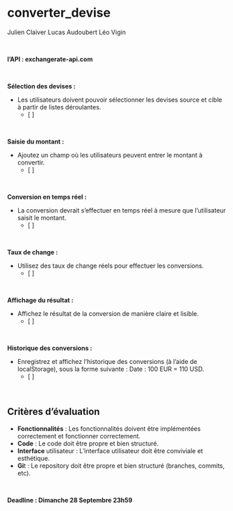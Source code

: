 # converter_devise
Julien Claiver 
Lucas Audoubert
Léo Vigin

<br>

**l’API : exchangerate-api.com**

 <br>

**Sélection des devises :**
  - Les utilisateurs doivent pouvoir sélectionner les devises source et cible à partir de listes déroulantes.
      - [ ] 
<br>

**Saisie du montant :**
  -  Ajoutez un champ où les utilisateurs peuvent entrer le montant à convertir.
      - [ ] 
<br>

**Conversion en temps réel :**
  -  La conversion devrait s’effectuer en temps réel à mesure que l’utilisateur saisit le montant.
      - [ ] 
<br>

**Taux de change :**
  - Utilisez des taux de change réels pour effectuer les conversions.
      - [ ] 
<br>

**Affichage du résultat :**
  -  Affichez le résultat de la conversion de manière claire et lisible.
      - [ ] 
<br>

**Historique des conversions :**
  -  Enregistrez et affichez l’historique des conversions (à l’aide de localStorage), sous la forme suivante : Date : 100 EUR = 110 USD.
      - [ ] 

<br>

##  Critères d’évaluation
- **Fonctionnalités** : Les fonctionnalités doivent être implémentées correctement et fonctionner correctement.
- **Code** : Le code doit être propre et bien structuré.
- **Interface** utilisateur : L’interface utilisateur doit être conviviale et esthétique.
- **Gi**t : Le repository doit être propre et bien structuré (branches, commits, etc).

<br>

**Deadline : Dimanche 28 Septembre 23h59**
